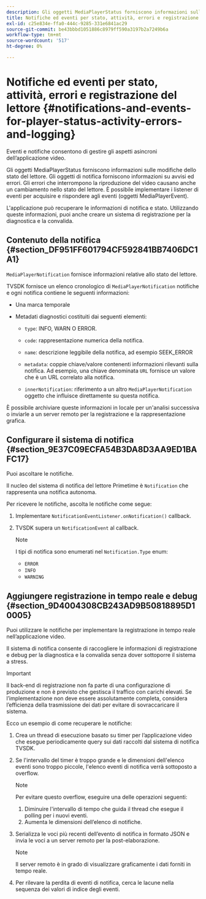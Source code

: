 ```yaml
---
description: Gli oggetti MediaPlayerStatus forniscono informazioni sulle modifiche dello stato del lettore. Gli oggetti di notifica forniscono informazioni su avvisi ed errori. Gli errori che interrompono la riproduzione del video causano anche un cambiamento nello stato del lettore. È possibile implementare i listener di eventi per acquisire e rispondere agli eventi (oggetti MediaPlayerEvent).
title: Notifiche ed eventi per stato, attività, errori e registrazione del lettore
exl-id: c25e834e-ffa0-444c-9285-331e6841ac29
source-git-commit: be43bbbd1051886c8979ff590a3197b2a7249b6a
workflow-type: tm+mt
source-wordcount: '517'
ht-degree: 0%

---
```


# Notifiche ed eventi per stato, attività, errori e registrazione del lettore {#notifications-and-events-for-player-status-activity-errors-and-logging}

Eventi e notifiche consentono di gestire gli aspetti asincroni dell’applicazione video.

Gli oggetti MediaPlayerStatus forniscono informazioni sulle modifiche dello stato del lettore. Gli oggetti di notifica forniscono informazioni su avvisi ed errori. Gli errori che interrompono la riproduzione del video causano anche un cambiamento nello stato del lettore. È possibile implementare i listener di eventi per acquisire e rispondere agli eventi (oggetti MediaPlayerEvent).

L&#39;applicazione può recuperare le informazioni di notifica e stato. Utilizzando queste informazioni, puoi anche creare un sistema di registrazione per la diagnostica e la convalida.

## Contenuto della notifica {#section_DF951FF601794CF592841BB7406DC1A1}

`MediaPlayerNotification` fornisce informazioni relative allo stato del lettore.

TVSDK fornisce un elenco cronologico di `MediaPlayerNotification` notifiche e ogni notifica contiene le seguenti informazioni:

* Una marca temporale
* Metadati diagnostici costituiti dai seguenti elementi:

   * `type`: INFO, WARN O ERROR.
   * `code`: rappresentazione numerica della notifica.
   * `name`: descrizione leggibile della notifica, ad esempio SEEK_ERROR
   * `metadata`: coppie chiave/valore contenenti informazioni rilevanti sulla notifica. Ad esempio, una chiave denominata `URL` fornisce un valore che è un URL correlato alla notifica.

   * `innerNotification`: riferimento a un altro `MediaPlayerNotification` oggetto che influisce direttamente su questa notifica.

È possibile archiviare queste informazioni in locale per un&#39;analisi successiva o inviarle a un server remoto per la registrazione e la rappresentazione grafica.

## Configurare il sistema di notifica {#section_9E37C09ECFA54B3DA8D3AA9ED1BAFC17}

Puoi ascoltare le notifiche.

Il nucleo del sistema di notifica del lettore Primetime è `Notification` che rappresenta una notifica autonoma.

Per ricevere le notifiche, ascolta le notifiche come segue:

1. Implementare `NotificationEventListener.onNotification()` callback.
1. TVSDK supera un `NotificationEvent` al callback.

   >[!NOTE]
   >
   >I tipi di notifica sono enumerati nel `Notification.Type` enum:

   * `ERROR`
   * `INFO`
   * `WARNING`

## Aggiungere registrazione in tempo reale e debug {#section_9D4004308CB243AD9B50818895D10005}

Puoi utilizzare le notifiche per implementare la registrazione in tempo reale nell’applicazione video.

Il sistema di notifica consente di raccogliere le informazioni di registrazione e debug per la diagnostica e la convalida senza dover sottoporre il sistema a stress.

>[!IMPORTANT]
>
>Il back-end di registrazione non fa parte di una configurazione di produzione e non è previsto che gestisca il traffico con carichi elevati. Se l’implementazione non deve essere assolutamente completa, considera l’efficienza della trasmissione dei dati per evitare di sovraccaricare il sistema.

Ecco un esempio di come recuperare le notifiche:

1. Crea un thread di esecuzione basato su timer per l’applicazione video che esegue periodicamente query sui dati raccolti dal sistema di notifica TVSDK.
1. Se l&#39;intervallo del timer è troppo grande e le dimensioni dell&#39;elenco eventi sono troppo piccole, l&#39;elenco eventi di notifica verrà sottoposto a overflow.

   >[!NOTE]
   >
   >Per evitare questo overflow, eseguire una delle operazioni seguenti:
   >
   >1. Diminuire l&#39;intervallo di tempo che guida il thread che esegue il polling per i nuovi eventi.
   >1. Aumenta le dimensioni dell’elenco di notifiche.


1. Serializza le voci più recenti dell’evento di notifica in formato JSON e invia le voci a un server remoto per la post-elaborazione.

   >[!NOTE]
   >
   >Il server remoto è in grado di visualizzare graficamente i dati forniti in tempo reale.

1. Per rilevare la perdita di eventi di notifica, cerca le lacune nella sequenza dei valori di indice degli eventi.
